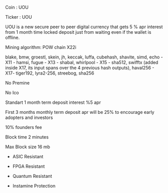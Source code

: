 Coin :  UOU

Ticker : UOU

UOU is a new secure peer to peer digital currency that gets 5 % apr interest from 1 month time locked deposit just from waiting even
if the wallet is offline.

   Mining algorithm: POW chain X22i

  blake, bmw, groestl, skein, jh, keccak, luffa, cubehash, shavite, simd, echo - X11 - hamsi, fugue - X13 - shabal, whirlpool - X15 - sha512, swifftx (added inside X17, its input spans over the 4 previous hash outputs), haval256 - X17- tiger192, lyra2-256, streebog, sha256


No Premine

No Ico

Standart 1 month term deposit interest %5 apr

First 3 months monthly term deposit apr will be 25% to encourage early adopters and investors   

10% founders fee


Block time 2 minutes

Max Block size 16 mb



- ASIC Resistant

- FPGA Resistant

- Quantum Resistant

- Instamine Protection



